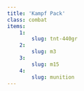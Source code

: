 ```yaml
---
title: 'Kampf Pack'
class: combat
items:
    1:
        slug: tnt-440gr
    2:
        slug: m3
    3:
        slug: m15
    4:
        slug: munition
---
```

